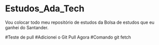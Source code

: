 # Estudos_Ada_Tech
Vou colocar todo meu repositório de estudos da Bolsa de estudos que eu ganhei do Santander.

#Teste de pull
#Adicionei o Git Pull Agora
#Comando git  fetch
